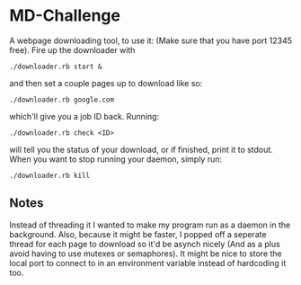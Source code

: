 # MD-Challenge

A webpage downloading tool, to use it:
(Make sure that you have port 12345 free).
Fire up the downloader with
```
./downloader.rb start &
```
and then set a couple pages up to download like so:
```
./downloader.rb google.com
```
which'll give you a job ID back.
Running:
```
./downloader.rb check <ID>
```
will tell you the status of your download, or if finished, print it to stdout.
When you want to stop running your daemon, simply run:
```
./downloader.rb kill
```

## Notes
Instead of threading it I wanted to make my program run as a daemon in the background.
Also, because it might be faster, I popped off a seperate thread for each page to download so it'd be asynch nicely (And as a plus avoid having to use mutexes or semaphores).
It might be nice to store the local port to connect to in an environment variable instead of hardcoding it too.
